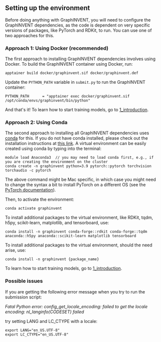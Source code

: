 ## Setting up the environment
Before doing anything with GraphINVENT, you will need to configure the GraphINVENT dependencies, as the code is dependent on very specific versions of packages, like PyTorch and RDKit, to run. You can use one of two approaches for this.

### Approach 1: Using Docker (recommended)
The first approach to installing GraphINVENT dependencies involves using Docker. To build the GraphINVENT container using Docker, run:
```
apptainer build docker/graphinvent.sif docker/graphinvent.def
```

Update the `PYTHON_PATH` variable in `submit.py` to run the GraphINVENT container:
```
PYTHON_PATH      = "apptainer exec docker/graphinvent.sif /opt/conda/envs/graphinvent/bin/python"
```

And that's it! To learn how to start training models, go to [1_introduction](1_introduction.md).

### Approach 2: Using Conda
The second approach to installing all GraphINVENT dependencies uses [conda](https://docs.conda.io/en/latest/) for this. If you do not have conda installed, please check out the installation instructions at [this link](https://docs.anaconda.com/free/miniconda/). A virtual environment can be easily created using conda by typing into the terminal:

```
module load Anaconda3  // you may need to load conda first, e.g., if you are creating the environment on the cluster
conda create -n graphinvent python=3.9 pytorch::pytorch torchvision torchaudio -c pytorch
```

The above command might be Mac specific, in which case you might need to change the syntax a bit to install PyTorch on a different OS (see the [PyTorch documentation](https://pytorch.org/get-started/locally/)).

Then, to activate the environment:

```
conda activate graphinvent
```

To install additional packages to the virtual environment, like RDKit, tqdm, h5py, scikit-learn, matplotlib, and tensorboard, use:

```
conda install -n graphinvent conda-forge::rdkit conda-forge::tqdm anaconda::h5py anaconda::scikit-learn matplotlib tensorboard
```

To install additional packages to the virtual environment, should the need arise, use:

```
conda install -n graphinvent {package_name}
```

To learn how to start training models, go to [1_introduction](1_introduction.md).


### Possible issues
If you are getting the following error message when you try to run the submission script:

*Fatal Python error: config_get_locale_encoding: failed to get the locale encoding: nl_langinfo(CODESET) failed*

try setting LANG and LC_CTYPE with a locale:
```
export LANG="en_US.UTF-8"
export LC_CTYPE="en_US.UTF-8"
```
